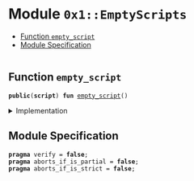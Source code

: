 
<a name="0x1_EmptyScripts"></a>

# Module `0x1::EmptyScripts`



-  [Function `empty_script`](#0x1_EmptyScripts_empty_script)
-  [Module Specification](#@Module_Specification_0)


<pre><code></code></pre>



<a name="0x1_EmptyScripts_empty_script"></a>

## Function `empty_script`



<pre><code><b>public</b>(<b>script</b>) <b>fun</b> <a href="EmptyScripts.md#0x1_EmptyScripts_empty_script">empty_script</a>()
</code></pre>



<details>
<summary>Implementation</summary>


<pre><code><b>public</b>(<b>script</b>) <b>fun</b> <a href="EmptyScripts.md#0x1_EmptyScripts_empty_script">empty_script</a>() {
}
</code></pre>



</details>

<a name="@Module_Specification_0"></a>

## Module Specification



<pre><code><b>pragma</b> verify = <b>false</b>;
<b>pragma</b> aborts_if_is_partial = <b>false</b>;
<b>pragma</b> aborts_if_is_strict = <b>false</b>;
</code></pre>
